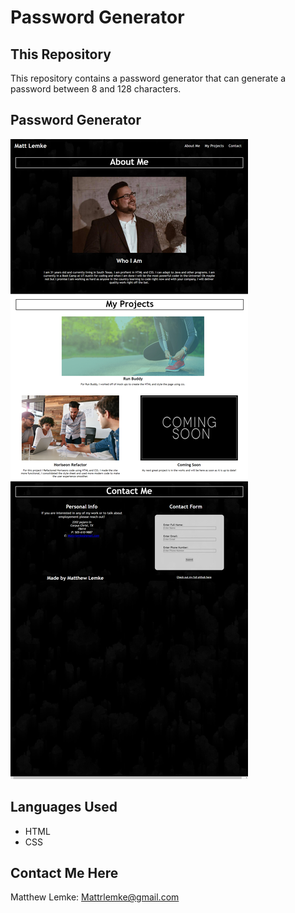 # Password Generator 


## This Repository
This repository contains a password generator that can generate a password between 8 and 128 characters.

## Password Generator
![Image of Password Generator](https://github.com/MLemke24/Portfolio/blob/main/assets/images/_C__Users_mattr_Desktop_projects_Challenges_Portfolio_Portfolio_index.html%20(1).png)


## Languages Used

* HTML 
* CSS

##  Contact Me Here
Matthew Lemke: Mattrlemke@gmail.com